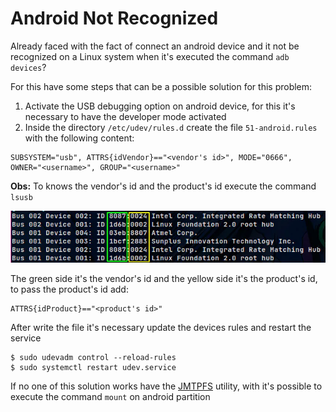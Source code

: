# Android Not Recognized

Already faced with the fact of connect an android device and it not be recognized on a Linux system when it's executed
the command `adb devices`?

For this have some steps that can be a possible solution for this problem:

1. Activate the USB debugging option on android device, for this it's necessary to have the developer mode activated
2. Inside the directory `/etc/udev/rules.d` create the file `51-android.rules` with the following content:

```
SUBSYSTEM="usb", ATTRS{idVendor}=="<vendor's id>", MODE="0666", OWNER="<username>", GROUP="<username>"
```

**Obs:** To knows the vendor's id and the product's id execute the command `lsusb`

![lsusb command](./assets/android_not_recognized_on_linux_asset_1.webp)

The green side it's the vendor's id and the yellow side it's the product's id, to pass the product's id add:

```
ATTRS{idProduct}=="<product's id>"
```

After write the file it's necessary update the devices rules and restart the service

```console
$ sudo udevadm control --reload-rules
$ sudo systemctl restart udev.service
```

If no one of this solution works have the [JMTPFS](https://github.com/JasonFerrara/jmtpfs) utility, with it's possible
to execute the command `mount` on android partition

